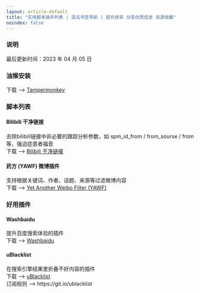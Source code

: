```yaml
---
layout: article-default
title: "实用脚本插件列表 | 混沌书签导航 | 提升效率 分享优质信息 资源收藏"
noindex: false
---
```


<article>
    <h3>说明</h3>
        最后更新时间：2023 年 04 月 05 日
    <h3>油猴安装</h3>
        下载 --> <a target="_blank" rel="noopener nofollow" href="https://addons.mozilla.org/zh-CN/firefox/addon/tampermonkey/">Tampermonkey</a>
    <h3>脚本列表</h3>
    <h4>Bilibili 干净链接</h4>
    去除bilibili链接中非必要的跟踪分析参数，如 spm_id_from / from_sourse / from 等，强迫症患者福音
    <br>下载 --> <a target="_blank" rel="noopener nofollow" href="https://greasyfork.org/zh-CN/scripts/393995-bilibili-%E5%B9%B2%E5%87%80%E9%93%BE%E6%8E%A5">Bilibili 干净链接</a>
    <h4>药方 (YAWF) 微博插件</h4>
   支持根据关键词、作者、话题、来源等过滤微博内容
    <br>下载 --> <a target="_blank" rel="noopener nofollow" href="https://greasyfork.org/zh-CN/scripts/3249-yet-another-weibo-filter">Yet Another Weibo Filter (YAWF) </a>
    <h3>好用插件</h3>
    <h4>Washbaidu</h4>
    提升百度搜索体验的插件
    <br>下载 --> <a target="_blank" rel="noopener nofollow" href="https://toast.pub/washbaidu/install.html">Washbaidu</a>
    <h4>uBlacklist</h4>
    在搜索引擎结果里折叠不好内容的插件
    <br>下载 --> <a target="_blank" rel="noopener nofollow" href="https://iorate.github.io/ublacklist/">uBlacklist</a>
    <br>订阅规则 --> https://git.io/ublacklist
</article>